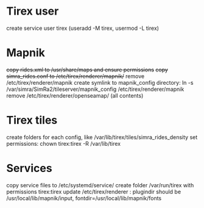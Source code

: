 # Tirex user
create service user tirex (useradd -M tirex, usermod -L tirex)

# Mapnik
~~copy rides.xml to /usr/share/maps and ensure permissions~~
~~copy simra_rides.conf to /etc/tirex/renderer/mapnik/~~
remove /etc/tirex/renderer/mapnik
create symlink to mapnik_config directory: ln -s /var/simra/SimRa2/tileserver/mapnik_config /etc/tirex/renderer/mapnik
remove /etc/tirex/renderer/openseamap/ (all contents)

# Tirex tiles
create folders for each config, like /var/lib/tirex/tiles/simra_rides_density
set permissions: chown tirex:tirex -R /var/lib/tirex

# Services
copy service files to /etc/systemd/service/
create folder /var/run/tirex with permissions tirex:tirex
update /etc/tirex/renderer : plugindir should be /usr/local/lib/mapnik/input, fontdir=/usr/local/lib/mapnik/fonts
